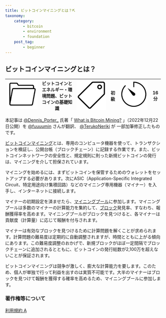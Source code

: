 ```yaml
---
title: ビットコインマイニングとは？⛏️
taxonomy:
    category:
        - bitcoin
        - environment
        - foundation
    post_tag:
        - beginner
---
```


## ビットコインマイニングとは？

|  ![Category](/_images/category.png)  |  ビットコインとエネルギー・環境問題、ビットコインの基礎知識 |  ![Tag](/_images/tag.png)  | 初級  | ![Time](/_images/timer.png)  |  16分  |
| ---- | ---- | ---- | ---- | ---- | ---- |

本記事は [@Dennis_Porter_](https://twitter.com/Dennis_Porter_) 氏著「 [What is Bitcoin Mining?](https://www.satoshiaction.io/post/what-is-bitcoin-mining) 」（2022年12月22日公開）を [@fuuuumin](https://twitter.com/fuuuumin314) さんが翻訳、  [@TerukoNeriki](https://twitter.com/TerukoNeriki) が 一部加筆修正したものです。

[ビットコインマイニング](https://lostinbitcoin.jp/glossary/glossary-ma/#mining)とは、専用のコンピュータ機器を使って、トランザクションを検証し、公開台帳（ブロックチェーン）に記録する作業です。また、ビットコインネットワークの安全性と、規定規則に則った新規ビットコインの発行は、マイニングを介して担保されています。

マイニングを始めるには、まずビットコインを保管するためのウォレットをセットアップする必要があります。次にASIC（Application-Specific Integrated Circuit、特定用途向け集積回路）などのマイニング専用機器（マイナー）を入手し、インターネットに接続します。

マイナーの初期設定を済ませたら、[マイニングプール](https://lostinbitcoin.jp/glossary/glossary-ma/#mining_pool)に参加します。マイニングプールは多数のマイナーの計算能力を集約して、[ブロック](https://lostinbitcoin.jp/glossary/glossary-ha/#block)発見率、すなわち、報酬獲得率を高めます。マイニングプールがブロックを見つけると、各マイナーは貢献度（計算量）に応じて報酬を付与されます。

マイナーは有効なブロックを見つけるために計算問題を解くことが求められます。計算問題の難易度は定期的に自動調整されますが、時間とともに上がる傾向にあります。この難易度調整のおかげで、新規ブロックがほぼ一定間隔でブロックチェーンに追加されるとともに、ビットコインの発行総数が2,100万を超えないことが保証されます。

ビットコインマイニングは競争が激しく、膨大な計算能力を要します。このため、個人が単独で行って利益を出すのは実質不可能です。大半のマイナーはブロックを見つけて報酬を獲得する確率を高めるため、マイニングプールに参加します。

### 著作権等について
[利用規約 A](http://lostinbitcoin.jp.testrs.jp/staging/copyright/#uaa)